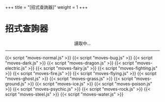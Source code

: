 +++
title = "[招式查詢器]"
weight = 1
+++

# 招式查詢器
<div id="SearchPanel">
  <center>讀取中...</center>
</div>

---

<div id="MoveList"></div>

{{< script "moves-normal.js" >}}
{{< script "moves-bug.js" >}}
{{< script "moves-dark.js" >}}
{{< script "moves-dragon.js" >}}
{{< script "moves-electric.js" >}}
{{< script "moves-fairy.js" >}}
{{< script "moves-fighting.js" >}}
{{< script "moves-fire.js" >}}
{{< script "moves-flying.js" >}}
{{< script "moves-ghost.js" >}}
{{< script "moves-grass.js" >}}
{{< script "moves-ground.js" >}}
{{< script "moves-ice.js" >}}
{{< script "moves-poison.js" >}}
{{< script "moves-psychic.js" >}}
{{< script "moves-rock.js" >}}
{{< script "moves-steel.js" >}}
{{< script "moves-water.js" >}}

<script type="text/javascript">
  var isNotAutoBuild = true;
  var SearchType = "Move";
  window.addEventListener("parsePage", ()=>{
    TocInjector.parsePage("Move");
  });

</script>